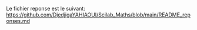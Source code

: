 
Le fichier reponse est le suivant: https://github.com/DjedjigaYAHIAOUI/Scilab_Maths/blob/main/README_reponses.md
